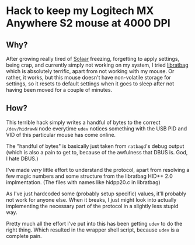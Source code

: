 # Hack to keep my Logitech MX Anywhere S2 mouse at 4000 DPI

## Why?

After growing really tired of [Solaar](https://github.com/pwr-Solaar/Solaar) freezing,
forgetting to apply settings, being crap, and currently simply not working on my
system, I tried [libratbag](https://github.com/libratbag/libratbag) which is
absolutely terrific, apart from not working with my mouse.
Or rather, it works, but this mouse doesn't have non-volatile storage for settings,
so it resets to default settings when it goes to sleep after not having been moved
for a couple of minutes.

## How?

This terrible hack simply writes a handful of bytes to the correct `/dev/hidrawN` node
everytime `udev` notices something with the USB PID and VID of this particular mouse
has come online.

The "handful of bytes" is basically just taken from `ratbagd`'s debug output
(which is also a pain to get to, because of the awfulness that DBUS is. God, I hate DBUS.)

I've made *very* little effort to understand the protocol, apart from resolving a few
magic numbers and some structure from the libratbag HID++ 2.0 implmentation. (The files
with names like hidpp20.c in libratbag)

As I've just hardcoded some (probably setup specific) values, it'll probably not work
for anyone else. When it breaks, I just might look into actually implementing the
necessary part of the protocol in a slightly less stupid way.

Pretty much all the effort I've put into this has been getting `udev` to do the right
thing. Which resulted in the wrapper shell script, because `udev` is a complete pain.
